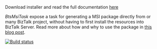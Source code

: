 Download installer and read the full documentation [here](https://riha.github.io/BtsMsiTask)

*BtsMsiTask* expose a task for generating a MSI package directly from or many BizTalk project, without having to first install the resources into BizTalk Server. Read more about how and why to use the package in [this blog post](http://www.richardhallgren.com/export-biztalk-server-msi-packages-directly-from-visual-studio-using-btsmsitask/).

[![Build status](https://ci.appveyor.com/api/projects/status/85wpa3x4q0nlwwtq?svg=true)](https://ci.appveyor.com/project/riha/btsmsitask)

